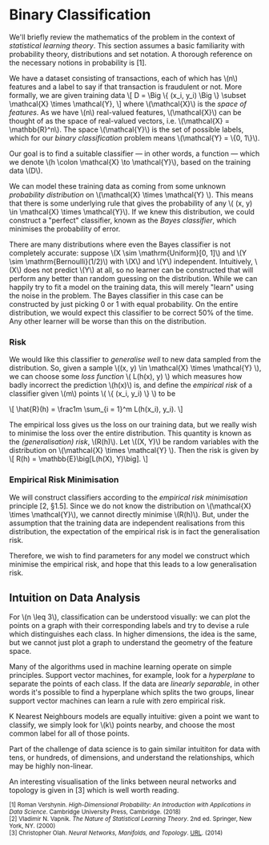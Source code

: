 # Binary Classification
We'll briefly review the mathematics of the problem in the context of *statistical learning theory*. This section assumes a basic familiarity with probability theory, distributions and set notation. A thorough reference on the necessary notions in probability is [1].

We have a dataset consisting of transactions, each of which has \\(n\\) features and a label to say if that transaction is fraudulent or not. More formally, we are given training data
\\[ D = \\Big \\{ (x_i, y_i) \\Big \\} \subset \mathcal{X} \times \mathcal{Y}, \\]
where \\(\mathcal{X}\\) is the *space of features*. As we have \\(n\\) real-valued features, \\(\mathcal{X}\\) can be thought of as the space of real-valued vectors, i.e. \\(\mathcal{X} = \mathbb{R}^n\\). The space \\(\mathcal{Y}\\) is the set of possible labels, which for our *binary classification* problem means \\(\mathcal{Y} = \\{0, 1\\}\\). 

Our goal is to find a suitable classifier — in other words, a function — which we denote \\(h \colon \mathcal{X} \to \mathcal{Y}\\), based on the training data \\(D\\). 

We can model these training data as coming from some unknown *probability distribution* on \\(\mathcal{X} \times \mathcal{Y} \\). This means that there is some underlying rule that gives the probability of any \\( (x, y) \in \mathcal{X} \times \mathcal{Y}\\). If we knew this distribution, we could construct a "perfect" classifier, known as the *Bayes classifier*, which minimises the probability of error. 

There are many distributions where even the Bayes classifier is not completely accurate: suppose \\(X \sim \mathrm{Uniform}[0, 1]\\) and \\(Y \sim \mathrm{Bernoulli}(1/2)\\) with \\(X\\) and \\(Y\\) independent. Intuitively, \\(X\\) does not predict \\(Y\\) at all, so no learner can be constructed that will perform any better than random guessing on the distribution. While we can happily try to fit a model on the training data, this will merely "learn" using the noise in the problem. The Bayes classifier in this case can be constructed by just picking 0 or 1 with equal probability. On the entire distribution, we would expect this classifier to be correct 50% of the time. Any other learner will be worse than this on the distribution.

### Risk

We would like this classifier to *generalise well* to new data sampled from the distribution. So, given a sample \\((x, y) \in \mathcal{X} \times \mathcal{Y} \\), we can choose some *loss function* \\( L(h(x), y) \\) which measures how badly incorrect the prediction \\(h(x)\\) is, and define the *empirical risk* of a classifier given \\(m\\) points \\( \\{ (x_i, y_i) \\} \\) to be

\\[ \hat{R}(h) = \frac1m \sum_{i = 1}^m L(h(x_i), y_i). \\]

The empirical loss gives us the loss on our training data, but we really wish to minimise the loss over the entire distribution. This quantity is known as the *(generalisation) risk*, \\(R(h)\\). Let \\((X, Y)\\) be random variables with the distribution on \\(\mathcal{X} \times \mathcal{Y} \\). Then the risk is given by
\\[ R(h) = \mathbb{E}\big[L(h(X), Y)\big]. \\]

### Empirical Risk Minimisation
We will construct classifiers according to the *empirical risk minimisation* principle [2, §1.5]. Since we do not know the distribution on \\(\mathcal{X} \times \mathcal{Y}\\), we cannot directly minimise \\(R(h)\\). But, under the assumption that the training data are independent realisations from this distribution, the expectation of the empirical risk is in fact the generalisation risk.

Therefore, we wish to find parameters for any model we construct which minimise the empirical risk, and hope that this leads to a low generalisation risk. 

## Intuition on Data Analysis
For \\(n \leq 3\\), classification can be understood visually: we can plot the points on a graph with their corresponding labels and try to devise a rule which distinguishes each class. In higher dimensions, the idea is the same, but we cannot just plot a graph to understand the geometry of the feature space. 

Many of the algorithms used in machine learning operate on simple principles. Support vector machines, for example, look for a *hyperplane* to separate the points of each class. If the data are *linearly separable*, in other words it's possible to find a hyperplane which splits the two groups, linear support vector machines can learn a rule with zero empirical risk.

K Nearest Neighbours models are equally intuitive: given a point we want to classify, we simply look for \\(k\\) points nearby, and choose the most common label for all of those points.

Part of the challenge of data science is to gain similar intuititon for data with tens, or hundreds, of dimensions, and understand the relationships, which may be highly non-linear.

An interesting visualisation of the links between neural networks and topology is given in [3] which is well worth reading.

<small>[1] Roman Vershynin. *High-Dimensional Probability: An Introduction with Applications in Data Science*. Cambridge University Press, Cambridge. (2018)</small><br/>
<small>[2] Vladimir N. Vapnik. *The Nature of Statistical Learning Theory*. 2nd ed. Springer, New York, NY. (2000)</small><br/>
<small>[3] Christopher Olah. *Neural Networks, Manifolds, and Topology*. [URL](https://colah.github.io/posts/2014-03-NN-Manifolds-Topology/). (2014)</small>